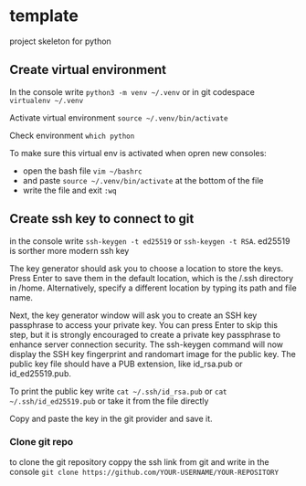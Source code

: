 # template
project skeleton for python 

## Create virtual environment 
In the console write
`python3 -m venv ~/.venv` or in git codespace `virtualenv ~/.venv`

Activate virtual environment 
`source ~/.venv/bin/activate`

Check environment
`which python`

To make sure this virtual env is activated when opren new consoles:
* open the bash file `vim ~/bashrc`
* and paste `source ~/.venv/bin/activate` at the bottom of the file
* write the file and exit `:wq`

## Create ssh key to connect to git
in the console write `ssh-keygen -t ed25519` or `ssh-keygen -t RSA`. ed25519 is sorther more modern ssh key

The key generator should ask you to choose a location to store the keys. Press Enter to save them in the default location, which is the /.ssh directory in /home. Alternatively, specify a different location by typing its path and file name.

Next, the key generator window will ask you to create an SSH key passphrase to access your private key. You can press Enter to skip this step, but it is strongly encouraged to create a private key passphrase to enhance server connection security. The ssh-keygen command will now display the SSH key fingerprint and randomart image for the public key. The public key file should have a PUB extension, like id_rsa.pub or id_ed25519.pub.

To print the public key write `cat ~/.ssh/id_rsa.pub` or `cat ~/.ssh/id_ed25519.pub` or take it from the file directly 

Copy and paste the key in the git provider and save it.

### Clone git repo 
to clone the git repository coppy the ssh link from git and write in the console `git clone https://github.com/YOUR-USERNAME/YOUR-REPOSITORY`
